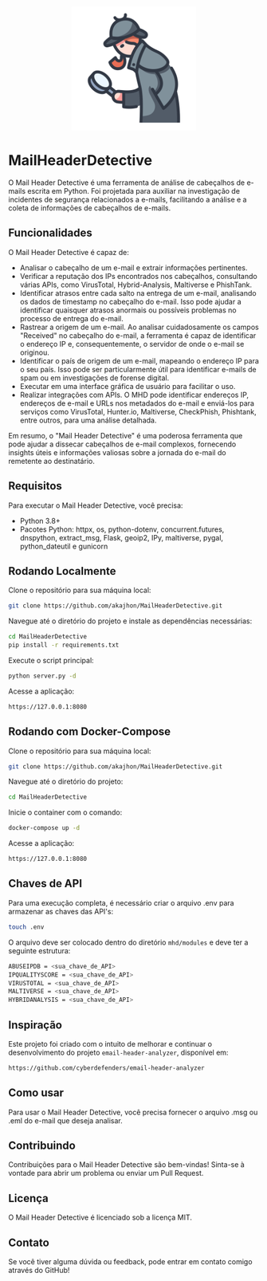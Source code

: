 <p align="center">
    <img src="https://github.com/akajhon/MailHeaderDetective/blob/main/readme/detective_big.png" alt="Mail Header Detective logo" width="250" height="250">
</p>

# MailHeaderDetective
 

O Mail Header Detective é uma ferramenta de análise de cabeçalhos de e-mails escrita em Python. Foi projetada para auxiliar na investigação de incidentes de segurança relacionados a e-mails, facilitando a análise e a coleta de informações de cabeçalhos de e-mails.

## Funcionalidades

O Mail Header Detective é capaz de:

- Analisar o cabeçalho de um e-mail e extrair informações pertinentes.
- Verificar a reputação dos IPs encontrados nos cabeçalhos, consultando várias APIs, como VirusTotal, Hybrid-Analysis, Maltiverse e PhishTank.
- Identificar atrasos entre cada salto na entrega de um e-mail, analisando os dados de timestamp no cabeçalho do e-mail. Isso pode ajudar a identificar quaisquer atrasos anormais ou possíveis problemas no processo de entrega do e-mail.
- Rastrear a origem de um e-mail. Ao analisar cuidadosamente os campos "Received" no cabeçalho do e-mail, a ferramenta é capaz de identificar o endereço IP e, consequentemente, o servidor de onde o e-mail se originou.
- Identificar o país de origem de um e-mail, mapeando o endereço IP para o seu país. Isso pode ser particularmente útil para identificar e-mails de spam ou em investigações de forense digital.
- Executar em uma interface gráfica de usuário para facilitar o uso.
- Realizar integrações com APIs. O MHD pode identificar endereços IP, endereços de e-mail e URLs nos metadados do e-mail e enviá-los para serviços como VirusTotal, Hunter.io, Maltiverse, CheckPhish, Phishtank, entre outros, para uma análise detalhada.

Em resumo, o "Mail Header Detective" é uma poderosa ferramenta que pode ajudar a dissecar cabeçalhos de e-mail complexos, fornecendo insights úteis e informações valiosas sobre a jornada do e-mail do remetente ao destinatário.

## Requisitos

Para executar o Mail Header Detective, você precisa:

- Python 3.8+
- Pacotes Python: httpx, os, python-dotenv, concurrent.futures, dnspython, extract_msg, Flask, geoip2, IPy, maltiverse, pygal, python_dateutil e gunicorn

## Rodando Localmente

Clone o repositório para sua máquina local:

```bash
git clone https://github.com/akajhon/MailHeaderDetective.git
```

Navegue até o diretório do projeto e instale as dependências necessárias:

```bash
cd MailHeaderDetective
pip install -r requirements.txt
```

Execute o script principal:

```bash
python server.py -d
```

Acesse a aplicação:

```bash
https://127.0.0.1:8080
```

## Rodando com Docker-Compose

Clone o repositório para sua máquina local:

```bash
git clone https://github.com/akajhon/MailHeaderDetective.git
```

Navegue até o diretório do projeto:

```bash
cd MailHeaderDetective
```

Inicie o container com o comando:

```bash
docker-compose up -d
```

Acesse a aplicação:

```bash
https://127.0.0.1:8080
```

## Chaves de API

Para uma execução completa, é necessário criar o arquivo .env para armazenar as chaves das API's:

```bash
touch .env
```

O arquivo deve ser colocado dentro do diretório `mhd/modules` e deve ter a seguinte estrutura:

```bash
ABUSEIPDB = <sua_chave_de_API>
IPQUALITYSCORE = <sua_chave_de_API>
VIRUSTOTAL = <sua_chave_de_API>
MALTIVERSE = <sua_chave_de_API>
HYBRIDANALYSIS = <sua_chave_de_API>
```

## Inspiração

Este projeto foi criado com o intuito de melhorar e continuar o desenvolvimento do projeto `email-header-analyzer`, disponível em:

```bash
https://github.com/cyberdefenders/email-header-analyzer
```

## Como usar

Para usar o Mail Header Detective, você precisa fornecer o arquivo .msg ou .eml do e-mail que deseja analisar.

## Contribuindo

Contribuições para o Mail Header Detective são bem-vindas! Sinta-se à vontade para abrir um problema ou enviar um Pull Request.

## Licença

O Mail Header Detective é licenciado sob a licença MIT.

## Contato

Se você tiver alguma dúvida ou feedback, pode entrar em contato comigo através do GitHub!
